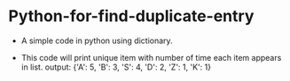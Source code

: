 # Python-for-find-duplicate-entry

* A simple code in python using dictionary.

* This code will print unique item with number of time each item appears in list.
   output: {'A': 5, 'B': 3, 'S': 4, 'D': 2, 'Z': 1, 'K': 1}
